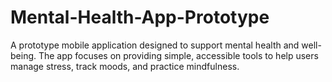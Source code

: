# Mental-Health-App-Prototype
A prototype mobile application designed to support mental health and well-being. The app focuses on providing simple, accessible tools to help users manage stress, track moods, and practice mindfulness.
